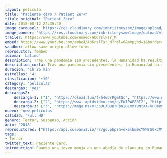 ```yaml
---
layout: pelicula
title: "Paciente cero / Patient Zero"
titulo_original: "Pacient Zero"
date: 2018-08-12 22:35:40
image_carousel: 'https://res.cloudinary.com/imbriitneysam/image/upload/v1542315063/paciente-poster-min.jpg'
image_banner: 'https://res.cloudinary.com/imbriitneysam/image/upload/v1542315064/paciente-banner-min.jpg'
trailer: https://www.youtube.com/embed/Ab6rslFsr_M
embed: https://www.youtube.com/embed/Ab6rslFsr_M?rel=0&amp;hd=1&border=0&wmode=opaque&enablejsapi=1&modestbranding=1&controls=1&showinfo=1
sandbox: allow-same-origin allow-forms
reproductor: fembed
idioma: 'Latino'
description: Tras una pandemia sin precedentes, la Humanidad ha resultado prácticamente arrasada por un virus que ha convertido a la mayor parte de la población en violentos infectados. Un hombre está capacitado para comunicarse con los infectados, una habilidad que le convierte en el punto de partida para hallar el origen de la infección y su cura.
description_corta: Tras una pandemia sin precedentes, la Humanidad ha resultado prácticamente arrasada por un virus que ha convertido a la mayor parte de la población en violentos infectados. Un hombre está capacitado para comunicarse con los..
duracion: '1h 26 min'
estrellas: '4'
clasificacion: '+10'
category: 'peliculas'
descargas: 'yes'
descargas2:
    descarga-1: ["1", "https://oload.fun/f/h4wJrPgmtOc", "https://www.google.com/s2/favicons?domain=openload.co","OpenLoad","https://res.cloudinary.com/imbriitneysam/image/upload/v1541473684/mexico.png", "Latino", "Full HD"]
    descarga-2: ["2", "https://www.rapidvideo.com/d/FWIPWP8RI2", "https://www.google.com/s2/favicons?domain=www.rapidvideo.com","RapidVideo","https://res.cloudinary.com/imbriitneysam/image/upload/v1541473684/mexico.png", "Latino", "Full HD"]
    descarga-3: ["3", "https://mega.nz/#!Z59CXQDB!RpoIB1mmT9NtAX-vPOekyJPKTBfqbsOlzpkcgNBuGUI", "https://www.google.com/s2/favicons?domain=mega.nz","Mega","https://res.cloudinary.com/imbriitneysam/image/upload/v1541473684/mexico.png", "Latino", "Full HD"]
nuevo: 'new_peliculas'
calidad: 'Full HD'
genero: Terror, Suspenso, Acción
anio: '2018'
reproductores: ["https://api.cuevana3.io/rr/gd.php?h=ek5lbm9xYWNrS0xJMVp5b21KREk0dFBLbjVkaHhkRGdrOG1jbnBpUnhhS1ZybVo0Z002UzM4clBnWFdvenN5M3phaGdhSVNVMGJhM3dwZXJrcG12NUxlU3FadVkyUT09"]
tags:
- Terror
twitter_text: Paciente Cero.
introduction: Cuando una joven monja en una abadía de clausura en Rumanía se suicida, un sacerdote con un pasado poseído y una novicia a punto de tomar sus votos son enviados por el Vaticano para investigar.
---
```



 







